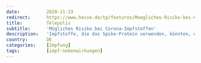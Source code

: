 ```yaml
---
date:          2020-11-23
redirect:      https://www.heise.de/tp/features/Moegliches-Risiko-bei-Corona-Impfstoffen-4967837.html
title:         Telepolis
subtitle:      'Mögliches Risiko bei Corona-Impfstoffen'
description:   'Impfstoffe, die das Spike-Protein verwenden, könnten, wie bei Mers- und Sars-Studien beobachtet, zur Bildung von infektionsverstärkenden Antikörper und einer Immunpathogenese führen'
country:       DE
categories:    [Impfung]
tags:          [impf-nebenwirkungen]
---
```

